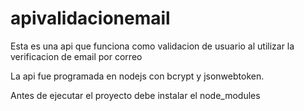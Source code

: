 # apivalidacionemail


Esta es una api que funciona como validacion de usuario al utilizar la verificacion de email por correo

La api fue programada en nodejs con bcrypt y jsonwebtoken. 

Antes de ejecutar el proyecto debe instalar el node_modules

